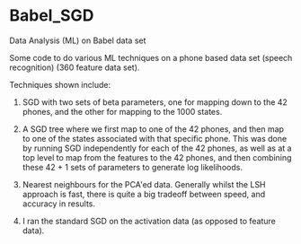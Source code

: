 # Babel_SGD
Data Analysis (ML) on Babel data set

Some code to do various ML techniques on a phone based data set (speech recognition) (360 feature data set).

Techniques shown include:

1)	SGD with two sets of beta parameters, one for mapping down to the 42 phones, and the other for mapping to the 1000 states.

2)	A SGD tree where we first map to one of the 42 phones, and then map to one of the states associated with that specific phone. This was done by running SGD independently for each of the 42 phones, as well as at a top level to map from the features to the 42 phones, and then combining these 42 + 1 sets of parameters to generate log likelihoods.

3)	Nearest neighbours for the PCA'ed data. Generally whilst the LSH approach is fast, there is quite a big tradeoff between speed, and accuracy in results. 

4)	I ran the standard SGD on the activation data (as opposed to feature data).
